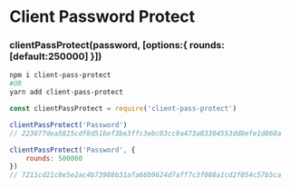 # Client Password Protect

### clientPassProtect(password, [options:{ rounds: [default:250000] }])

```bash
npm i client-pass-protect
#OR
yarn add client-pass-protect
```

```js
const clientPassProtect = require('client-pass-protect')

clientPassProtect('Password')
// 223877dea5825cdf8d51bef3be3ffc3ebc03cc9a473a83384553dd8efe1d860a

clientPassProtect('Password', {
    rounds: 500000
})
// 7211cd21c8e5e2ac4b73988b31afa66b9624d7aff7c3f088a1cd2f054c57b5ca
```
